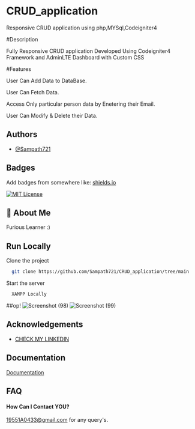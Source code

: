 # CRUD_application
Responsive CRUD application using php,MYSql,Codeigniter4 


#Description

Fully Responsive CRUD application Developed Using Codeigniter4 Framework and AdminLTE Dashboard with Custom CSS

#Features

User Can Add Data to DataBase.

User Can Fetch Data.

Access Only particular person data by Enetering their Email.

User Can Modify & Delete their Data.
## Authors

- [@Sampath721](https://www.github.com/Sampath721)


## Badges

Add badges from somewhere like: [shields.io](https://shields.io/)

[![MIT License](https://img.shields.io/badge/License-MIT-green.svg)](https://choosealicense.com/licenses/mit/)



## 🚀 About Me
Furious Learner :)


## Run Locally

Clone the project

```bash
  git clone https://github.com/Sampath721/CRUD_application/tree/main
```

Start the server

```bash
  XAMPP Locally
```
##op!
![Screenshot (98)](https://github.com/Sampath721/CRUD_application/assets/69185473/4097d1c5-45fc-420d-9a14-25304a1190ca)
![Screenshot (99)](https://github.com/Sampath721/CRUD_application/assets/69185473/03bcd572-39d2-4f78-b0d2-fcf22b564a50)




## Acknowledgements

 - [CHECK MY LINKEDIN](https://www.linkedin.com/in/paavan-sampath-kotipalli/)
## Documentation

[Documentation](https://codeigniter.com/user_guide/intro/index.html)


## FAQ

#### How Can I Contact YOU?

19551A0433@gmail.com for any query's.



